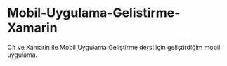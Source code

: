# Mobil-Uygulama-Gelistirme-Xamarin

C# ve Xamarin ile Mobil Uygulama Geliştirme dersi için geliştirdiğim mobil uygulama.
